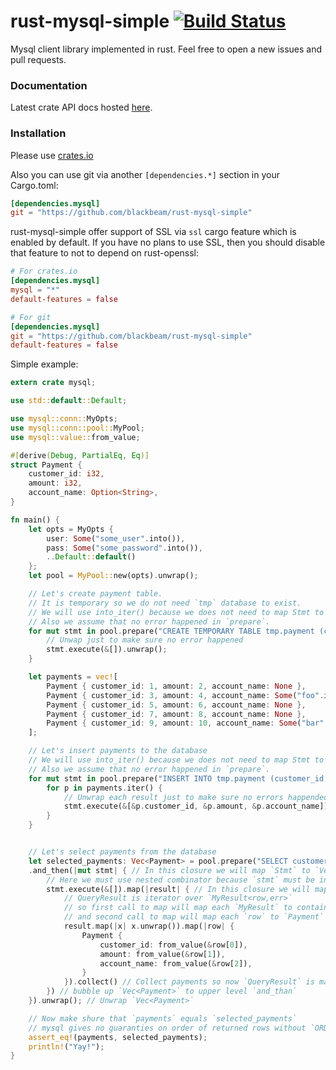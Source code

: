 rust-mysql-simple [![Build Status](https://travis-ci.org/blackbeam/rust-mysql-simple.png?branch=master)](https://travis-ci.org/blackbeam/rust-mysql-simple)
=================
Mysql client library implemented in rust. Feel free to open a new issues and pull requests.

### Documentation
Latest crate API docs hosted [here](http://blackbeam.org/doc/mysql/index.html).

### Installation
Please use [crates.io](https://crates.io/crates/mysql)

Also you can use git via another `[dependencies.*]` section in your Cargo.toml:

```toml
[dependencies.mysql]
git = "https://github.com/blackbeam/rust-mysql-simple"
```

rust-mysql-simple offer support of SSL via `ssl` cargo feature which is enabled by default. If you have no plans to use SSL, then you should disable that feature to not to depend on rust-openssl:

```toml
# For crates.io
[dependencies.mysql]
mysql = "*"
default-features = false

# For git
[dependencies.mysql]
git = "https://github.com/blackbeam/rust-mysql-simple"
default-features = false
```

Simple example:
```rust
extern crate mysql;

use std::default::Default;

use mysql::conn::MyOpts;
use mysql::conn::pool::MyPool;
use mysql::value::from_value;

#[derive(Debug, PartialEq, Eq)]
struct Payment {
    customer_id: i32,
    amount: i32,
    account_name: Option<String>,
}

fn main() {
    let opts = MyOpts {
        user: Some("some_user".into()),
        pass: Some("some_password".into()),
        ..Default::default()
    };
    let pool = MyPool::new(opts).unwrap();

    // Let's create payment table.
    // It is temporary so we do not need `tmp` database to exist.
    // We will use into_iter() because we does not need to map Stmt to anything else.
    // Also we assume that no error happened in `prepare`.
    for mut stmt in pool.prepare("CREATE TEMPORARY TABLE tmp.payment (customer_id int not null, amount int not null, account_name text)").into_iter() {
        // Unwap just to make sure no error happened
        stmt.execute(&[]).unwrap();
    }

    let payments = vec![
        Payment { customer_id: 1, amount: 2, account_name: None },
        Payment { customer_id: 3, amount: 4, account_name: Some("foo".into()) },
        Payment { customer_id: 5, amount: 6, account_name: None },
        Payment { customer_id: 7, amount: 8, account_name: None },
        Payment { customer_id: 9, amount: 10, account_name: Some("bar".into()) },
    ];

    // Let's insert payments to the database
    // We will use into_iter() because we does not need to map Stmt to anything else.
    // Also we assume that no error happened in `prepare`.
    for mut stmt in pool.prepare("INSERT INTO tmp.payment (customer_id, amount, account_name) VALUES (?, ?, ?)").into_iter() {
        for p in payments.iter() {
            // Unwrap each result just to make sure no errors happended
            stmt.execute(&[&p.customer_id, &p.amount, &p.account_name]).unwrap();
        }
    }


    // Let's select payments from the database
    let selected_payments: Vec<Payment> = pool.prepare("SELECT customer_id, amount, account_name from tmp.payment")
    .and_then(|mut stmt| { // In this closure we will map `Stmt` to `Vec<Payment>`
        // Here we must use nested combinator because `stmt` must be in scope while working with `QueryResult`
        stmt.execute(&[]).map(|result| { // In this closure we will map `QueryResult` to `Vec<Payment>`
            // QueryResult is iterator over `MyResult<row,err>`
            // so first call to map will map each `MyResult` to contained `row` (no proper error handling)
            // and second call to map will map each `row` to `Payment`
            result.map(|x| x.unwrap()).map(|row| {
                Payment {
                    customer_id: from_value(&row[0]),
                    amount: from_value(&row[1]),
                    account_name: from_value(&row[2]),
                }
            }).collect() // Collect payments so now `QueryResult` is mapped to `Vec<Payment>`
        }) // bubble up `Vec<Payment>` to upper level `and_than`
    }).unwrap(); // Unwrap `Vec<Payment>`

    // Now make shure that `payments` equals `selected_payments`
    // mysql gives no guaranties on order of returned rows without `ORDER BY` so assume we are lukky
    assert_eq!(payments, selected_payments);
    println!("Yay!");
}
```
